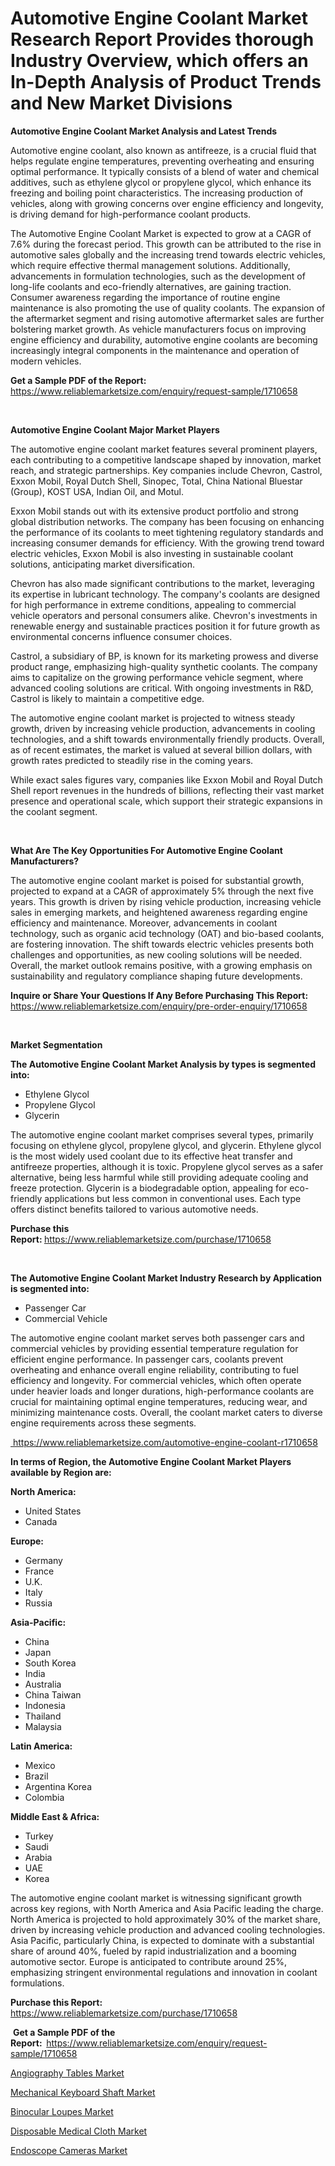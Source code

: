 <p><h1>Automotive Engine Coolant Market Research Report Provides thorough Industry Overview, which offers an In-Depth Analysis of Product Trends and New Market Divisions</h1></p><p><strong>Automotive Engine Coolant Market Analysis and Latest Trends</strong></p>
<p><p>Automotive engine coolant, also known as antifreeze, is a crucial fluid that helps regulate engine temperatures, preventing overheating and ensuring optimal performance. It typically consists of a blend of water and chemical additives, such as ethylene glycol or propylene glycol, which enhance its freezing and boiling point characteristics. The increasing production of vehicles, along with growing concerns over engine efficiency and longevity, is driving demand for high-performance coolant products.</p><p>The Automotive Engine Coolant Market is expected to grow at a CAGR of 7.6% during the forecast period. This growth can be attributed to the rise in automotive sales globally and the increasing trend towards electric vehicles, which require effective thermal management solutions. Additionally, advancements in formulation technologies, such as the development of long-life coolants and eco-friendly alternatives, are gaining traction. Consumer awareness regarding the importance of routine engine maintenance is also promoting the use of quality coolants. The expansion of the aftermarket segment and rising automotive aftermarket sales are further bolstering market growth. As vehicle manufacturers focus on improving engine efficiency and durability, automotive engine coolants are becoming increasingly integral components in the maintenance and operation of modern vehicles.</p></p>
<p><strong>Get a Sample PDF of the Report:&nbsp;</strong> <a href="https://www.reliablemarketsize.com/enquiry/request-sample/1710658?utm_campaign=1105&utm_medium=2&utm_source=Github&utm_content=ia&utm_term=22102024&utm_id=automotive-engine-coolant">https://www.reliablemarketsize.com/enquiry/request-sample/1710658</a></p>
<p>&nbsp;</p>
<p><strong>Automotive Engine Coolant Major Market Players</strong></p>
<p><p>The automotive engine coolant market features several prominent players, each contributing to a competitive landscape shaped by innovation, market reach, and strategic partnerships. Key companies include Chevron, Castrol, Exxon Mobil, Royal Dutch Shell, Sinopec, Total, China National Bluestar (Group), KOST USA, Indian Oil, and Motul.</p><p>Exxon Mobil stands out with its extensive product portfolio and strong global distribution networks. The company has been focusing on enhancing the performance of its coolants to meet tightening regulatory standards and increasing consumer demands for efficiency. With the growing trend toward electric vehicles, Exxon Mobil is also investing in sustainable coolant solutions, anticipating market diversification.</p><p>Chevron has also made significant contributions to the market, leveraging its expertise in lubricant technology. The company's coolants are designed for high performance in extreme conditions, appealing to commercial vehicle operators and personal consumers alike. Chevron's investments in renewable energy and sustainable practices position it for future growth as environmental concerns influence consumer choices.</p><p>Castrol, a subsidiary of BP, is known for its marketing prowess and diverse product range, emphasizing high-quality synthetic coolants. The company aims to capitalize on the growing performance vehicle segment, where advanced cooling solutions are critical. With ongoing investments in R&D, Castrol is likely to maintain a competitive edge.</p><p>The automotive engine coolant market is projected to witness steady growth, driven by increasing vehicle production, advancements in cooling technologies, and a shift towards environmentally friendly products. Overall, as of recent estimates, the market is valued at several billion dollars, with growth rates predicted to steadily rise in the coming years.</p><p>While exact sales figures vary, companies like Exxon Mobil and Royal Dutch Shell report revenues in the hundreds of billions, reflecting their vast market presence and operational scale, which support their strategic expansions in the coolant segment.</p></p>
<p>&nbsp;</p>
<p><strong>What Are The Key Opportunities For Automotive Engine Coolant Manufacturers?</strong></p>
<p><p>The automotive engine coolant market is poised for substantial growth, projected to expand at a CAGR of approximately 5% through the next five years. This growth is driven by rising vehicle production, increasing vehicle sales in emerging markets, and heightened awareness regarding engine efficiency and maintenance. Moreover, advancements in coolant technology, such as organic acid technology (OAT) and bio-based coolants, are fostering innovation. The shift towards electric vehicles presents both challenges and opportunities, as new cooling solutions will be needed. Overall, the market outlook remains positive, with a growing emphasis on sustainability and regulatory compliance shaping future developments.</p></p>
<p><strong>Inquire or Share Your Questions If Any Before Purchasing This Report:</strong> <a href="https://www.reliablemarketsize.com/enquiry/pre-order-enquiry/1710658?utm_campaign=1105&utm_medium=2&utm_source=Github&utm_content=ia&utm_term=22102024&utm_id=automotive-engine-coolant">https://www.reliablemarketsize.com/enquiry/pre-order-enquiry/1710658</a></p>
<p>&nbsp;</p>
<p><strong>Market Segmentation</strong></p>
<p><strong>The Automotive Engine Coolant Market Analysis by types is segmented into:</strong></p>
<p><ul><li>Ethylene Glycol</li><li>Propylene Glycol</li><li>Glycerin</li></ul></p>
<p><p>The automotive engine coolant market comprises several types, primarily focusing on ethylene glycol, propylene glycol, and glycerin. Ethylene glycol is the most widely used coolant due to its effective heat transfer and antifreeze properties, although it is toxic. Propylene glycol serves as a safer alternative, being less harmful while still providing adequate cooling and freeze protection. Glycerin is a biodegradable option, appealing for eco-friendly applications but less common in conventional uses. Each type offers distinct benefits tailored to various automotive needs.</p></p>
<p><strong>Purchase this Report:&nbsp;</strong><a href="https://www.reliablemarketsize.com/purchase/1710658?utm_campaign=1105&utm_medium=2&utm_source=Github&utm_content=ia&utm_term=22102024&utm_id=automotive-engine-coolant">https://www.reliablemarketsize.com/purchase/1710658</a></p>
<p>&nbsp;</p>
<p><strong>The Automotive Engine Coolant Market Industry Research by Application is segmented into:</strong></p>
<p><ul><li>Passenger Car</li><li>Commercial Vehicle</li></ul></p>
<p><p>The automotive engine coolant market serves both passenger cars and commercial vehicles by providing essential temperature regulation for efficient engine performance. In passenger cars, coolants prevent overheating and enhance overall engine reliability, contributing to fuel efficiency and longevity. For commercial vehicles, which often operate under heavier loads and longer durations, high-performance coolants are crucial for maintaining optimal engine temperatures, reducing wear, and minimizing maintenance costs. Overall, the coolant market caters to diverse engine requirements across these segments.</p></p>
<p><a href="https://www.reliablemarketsize.com/automotive-engine-coolant-r1710658?utm_campaign=1105&utm_medium=2&utm_source=Github&utm_content=ia&utm_term=22102024&utm_id=automotive-engine-coolant">&nbsp;https://www.reliablemarketsize.com/automotive-engine-coolant-r1710658</a></p>
<p><strong>In terms of Region, the Automotive Engine Coolant Market Players available by Region are:</strong></p>
<p>
    <p> <strong> North America: </strong>
        <ul>
            <li>United States</li>
            <li>Canada</li>
        </ul>
        </p> 
    <p> <strong> Europe: </strong>
        <ul>
            <li>Germany</li>
            <li>France</li>
            <li>U.K.</li>
            <li>Italy</li>
            <li>Russia</li>
        </ul>
        </p> 
    <p> <strong> Asia-Pacific: </strong>
        <ul>
            <li>China</li>
            <li>Japan</li>
            <li>South Korea</li>
            <li>India</li>
            <li>Australia</li>
            <li>China Taiwan</li>
            <li>Indonesia</li>
            <li>Thailand</li>
            <li>Malaysia</li>
        </ul>
        </p> 
    <p> <strong> Latin America: </strong>
        <ul>
            <li>Mexico</li>
            <li>Brazil</li>
            <li>Argentina Korea</li>
            <li>Colombia</li>
        </ul>
        </p> 
    <p> <strong> Middle East & Africa: </strong>
        <ul>
            <li>Turkey</li>
            <li>Saudi</li>
            <li>Arabia</li>
            <li>UAE</li>
            <li>Korea</li>
        </ul>
    </p>
    </p>
<p><p>The automotive engine coolant market is witnessing significant growth across key regions, with North America and Asia Pacific leading the charge. North America is projected to hold approximately 30% of the market share, driven by increasing vehicle production and advanced cooling technologies. Asia Pacific, particularly China, is expected to dominate with a substantial share of around 40%, fueled by rapid industrialization and a booming automotive sector. Europe is anticipated to contribute around 25%, emphasizing stringent environmental regulations and innovation in coolant formulations.</p></p>
<p><strong>Purchase this Report: </strong><a href="https://www.reliablemarketsize.com/purchase/1710658?utm_campaign=1105&utm_medium=2&utm_source=Github&utm_content=ia&utm_term=22102024&utm_id=automotive-engine-coolant">https://www.reliablemarketsize.com/purchase/1710658</a></p>
<p>&nbsp;<strong>Get a Sample PDF of the Report:&nbsp;&nbsp;</strong><a href="https://www.reliablemarketsize.com/enquiry/request-sample/1710658?utm_campaign=1105&utm_medium=2&utm_source=Github&utm_content=ia&utm_term=22102024&utm_id=automotive-engine-coolant">https://www.reliablemarketsize.com/enquiry/request-sample/1710658</a></p>
<p><strong></strong></p>
<p><p><a href="https://www.linkedin.com/pulse/strategic-forecast-angiography-tables-market-growth-trends-kqmle?utm_campaign=1105&utm_medium=2&utm_source=Github&utm_content=ia&utm_term=22102024&utm_id=automotive-engine-coolant">Angiography Tables Market</a></p><p><a href="https://github.com/judesaxav/Market-Research-Report-List-1/blob/main/mechanical-keyboard-shaft-market.md?utm_campaign=1105&utm_medium=2&utm_source=Github&utm_content=ia&utm_term=22102024&utm_id=automotive-engine-coolant">Mechanical Keyboard Shaft Market</a></p><p><a href="https://www.linkedin.com/pulse/strategic-roadmap-global-binocular-loupes-market-insights-xjfye?utm_campaign=1105&utm_medium=2&utm_source=Github&utm_content=ia&utm_term=22102024&utm_id=automotive-engine-coolant">Binocular Loupes Market</a></p><p><a href="https://github.com/marcouhbmammoc/Market-Research-Report-List-1/blob/main/disposable-medical-cloth-market.md?utm_campaign=1105&utm_medium=2&utm_source=Github&utm_content=ia&utm_term=22102024&utm_id=automotive-engine-coolant">Disposable Medical Cloth Market</a></p><p><a href="https://www.linkedin.com/pulse/global-endoscope-cameras-industry-analysis-share-growth-to5se?utm_campaign=1105&utm_medium=2&utm_source=Github&utm_content=ia&utm_term=22102024&utm_id=automotive-engine-coolant">Endoscope Cameras Market</a></p></p>
